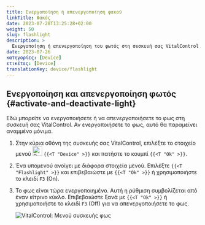 ```yaml
---
title: Ενεργοποίηση ή απενεργοποίηση φακού
linkTitle: Φακός
date: 2023-07-28T13:25:28+02:00
weight: 50
slug: flashlight
description: >
  Ενεργοποίηση ή απενεργοποίηση του φωτός στη συσκευή σας VitalControl
date: 2023-07-26
κατηγορίες: [Device]
ετικέτες: [Device]
translationKey: device/flashlight
---
```

## Ενεργοποίηση και απενεργοποίηση φωτός {#activate-and-deactivate-light}

Εδώ μπορείτε να ενεργοποιήσετε ή να απενεργοποιήσετε το φως στη συσκευή σας VitalControl. Αν ενεργοποιήσετε το φως, αυτό θα παραμείνει αναμμένο μόνιμα.

1. Στην κύρια οθόνη της συσκευής σας VitalControl, επιλέξτε το στοιχείο μενού <img src="/icons/device.svg" width="25" align="bottom" alt="Device" /> `{{<T "Device" >}}` και πατήστε το κουμπί `{{<T "Ok" >}}`.

2. Ένα υπομενού ανοίγει με διάφορα στοιχεία μενού. Επιλέξτε `{{<T "Flashlight" >}}` και επιβεβαιώστε με `{{<T "Ok" >}}` ή χρησιμοποιήστε το κλειδί `F3` (On).

3. Το φως είναι τώρα ενεργοποιημένο. Αυτή η ρύθμιση συμβολίζεται από έναν κίτρινο κύκλο. Επιβεβαιώστε ξανά με `{{<T "Ok" >}}` ή χρησιμοποιήστε το κλειδί `F3` (Off) για να απενεργοποιήσετε το φως.

   ![VitalControl: Μενού συσκευής φως](../images/light.png "Ενεργοποίηση και απενεργοποίηση φωτός")
